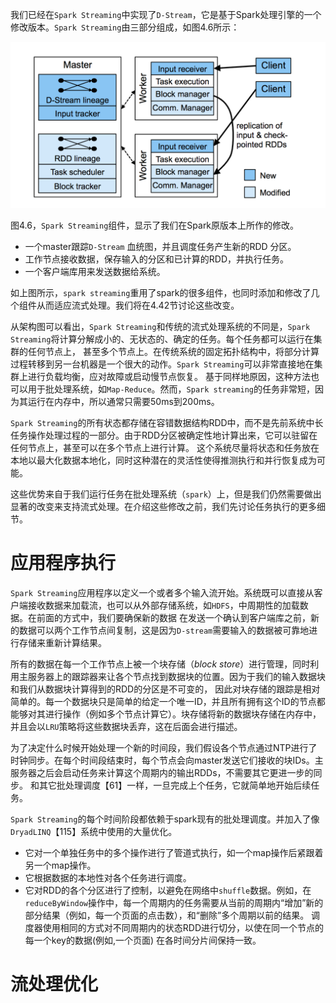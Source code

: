 我们已经在`Spark Streaming`中实现了`D-Stream`，它是基于Spark处理引擎的一个修改版本。`Spark Streaming`由三部分组成，如图4.6所示：

![4.6](../images/4.6.png "ComponentsofSparkStreaming")

图4.6，`Spark Streaming`组件，显示了我们在Spark原版本上所作的修改。

- 一个master跟踪`D-Stream` 血统图，并且调度任务产生新的RDD 分区。
- 工作节点接收数据，保存输入的分区和已计算的RDD，并执行任务。
- 一个客户端库用来发送数据给系统。

如上图所示，`spark streaming`重用了spark的很多组件，也同时添加和修改了几个组件从而适应流式处理。我们将在4.42节讨论这些改变。

从架构图可以看出，`Spark Streaming`和传统的流式处理系统的不同是，`Spark Streaming`将计算分解成小的、无状态的、确定的任务。每个任务都可以运行在集群的任何节点上，
甚至多个节点上。在传统系统的固定拓扑结构中，将部分计算过程转移到另一台机器是一个很大的动作。`Spark Streaming`可以非常直接地在集群上进行负载均衡，应对故障或启动慢节点恢复。
基于同样地原因，这种方法也可以用于批处理系统，如`Map-Reduce`。然而，`Spark streaming`的任务非常短，因为其运行在内存中，所以通常只需要50ms到200ms。

`Spark Streaming`的所有状态都存储在容错数据结构RDD中，而不是先前系统中长任务操作处理过程的一部分。由于RDD分区被确定性地计算出来，它可以驻留在任何节点上，甚至可以在多个节点上进行计算。
这个系统尽量将状态和任务放在本地以最大化数据本地化，同时这种潜在的灵活性使得推测执行和并行恢复成为可能。

这些优势来自于我们运行任务在批处理系统（`spark`）上，但是我们仍然需要做出显著的改变来支持流式处理。在介绍这些修改之前，我们先讨论任务执行的更多细节。

# 应用程序执行

`Spark Streaming`应用程序以定义一个或者多个输入流开始。系统既可以直接从客户端接收数据来加载流，也可以从外部存储系统，如`HDFS`，中周期性的加载数据。在前面的方式中，我们要确保新的数据
在发送一个确认到客户端库之前，新的数据可以两个工作节点间复制，这是因为`D-stream`需要输入的数据被可靠地进行存储来重新计算结果。

所有的数据在每一个工作节点上被一个块存储（*block store*）进行管理，同时利用主服务器上的跟踪器来让各个节点找到数据块的位置。因为于我们的输入数据块和我们从数据块计算得到的RDD的分区是不可变的，
因此对块存储的跟踪是相对简单的。每一个数据块只是简单的给定一个唯一ID，并且所有拥有这个ID的节点都能够对其进行操作（例如多个节点计算它）。块存储将新的数据块存储在内存中，并且会以`LRU`策略将这些数据块丢弃，这在后面会进行描述。

为了决定什么时候开始处理一个新的时间段，我们假设各个节点通过NTP进行了时钟同步。在每个时间段结束时，每个节点会向master发送它们接收的块IDs。主服务器之后会启动任务来计算这个周期内的输出RDDs，不需要其它更进一步的同步。
和其它批处理调度【61】一样，一旦完成上个任务，它就简单地开始后续任务。

`Spark Streaming`的每个时间阶段都依赖于spark现有的批处理调度。并加入了像`DryadLINQ`【115】系统中使用的大量优化。

- 它对一个单独任务中的多个操作进行了管道式执行，如一个map操作后紧跟着另一个map操作。
- 它根据数据的本地性对各个任务进行调度。
- 它对RDD的各个分区进行了控制，以避免在网络中`shuffle`数据。例如，在`reduceByWindow`操作中，每一个周期内的任务需要从当前的周期内“增加”新的部分结果（例如，每一个页面的点击数），和“删除”多个周期以前的结果。
调度器使用相同的方式对不同周期内的状态RDD进行切分，以使在同一个节点的每一个key的数据(例如,一个页面) 在各时间分片间保持一致。

# 流处理优化


